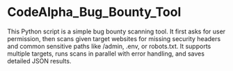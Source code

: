 # CodeAlpha_Bug_Bounty_Tool
This Python script is a simple bug bounty scanning tool. It first asks for user permission, then scans given target websites for missing security headers and common sensitive paths like /admin, .env, or robots.txt. It supports multiple targets, runs scans in parallel with error handling, and saves detailed JSON results.
